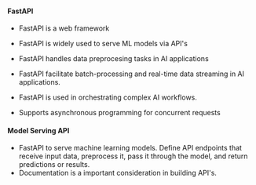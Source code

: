 #### FastAPI 

- FastAPI is a web framework 
- FastAPI is widely used to serve ML models via API's 
- FastAPI handles data preprocesing tasks in AI applications 
- FastAPI facilitate batch-processing and real-time data streaming in AI applications. 
- FastAPI is used in orchestrating complex AI workflows.  

- Supports asynchronous programming for concurrent requests 


#### Model Serving API
- FastAPI to serve machine learning models. Define API endpoints that receive input data, preprocess it, pass it through the model, and return predictions or results. 
- Documentation is a important consideration in building API's. 